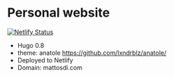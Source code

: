 # Personal website

[![Netlify Status](https://api.netlify.com/api/v1/badges/92eed96c-cb4e-433a-b60e-1339fa0a5b67/deploy-status)](https://app.netlify.com/sites/tender-pare-22fba2/deploys)

* Hugo 0.8
* theme: anatole https://github.com/lxndrblz/anatole/
* Deployed to Netlify
* Domain: mattosdi.com